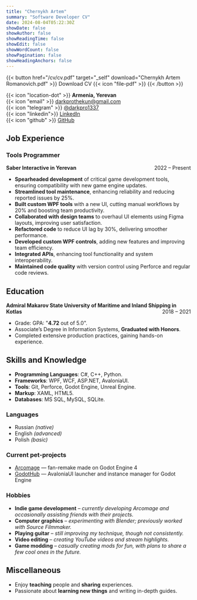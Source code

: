 ```yaml
---
title: "Chernykh Artem"
summary: "Software Developer CV"
date: 2024-08-04T05:22:30Z
showDate: false
showAuthor: false
showReadingTime: false
showEdit: false
showWordCount: false
showPagination: false
showHeadingAnchors: false
---
```

{{< button href="/cv/cv.pdf" target="_self" download="Chernykh Artem Romanovich.pdf" >}}
Download CV {{< icon "file-pdf" >}}
{{< /button >}}

{{< icon "location-dot" >}} **Armenia, Yerevan**  
{{< icon "email" >}} [darkprothekun@gmail.com](mailto:darkprothekun@gmail.com)  
{{< icon "telegram" >}} [@darkpro1337](https://t.me/darkpro1337)  
{{< icon "linkedin">}} [LinkedIn](https://www.linkedin.com/in/darkpro1337)  
{{< icon "github" >}} [GitHub](https://github.com/DarkPro1337)  

## Job Experience

### Tools Programmer  
**Saber Interactive in Yerevan** <span style="float: right;">2022 – Present</span>  
- **Spearheaded development** of critical game development tools, ensuring compatibility with new game engine updates.  
- **Streamlined tool maintenance**, enhancing reliability and reducing reported issues by 25%.  
- **Built custom WPF tools** with a new UI, cutting manual workflows by 20% and boosting team productivity.  
- **Collaborated with design teams** to overhaul UI elements using Figma layouts, improving user satisfaction.  
- **Refactored code** to reduce UI lag by 30%, delivering smoother performance.  
- **Developed custom WPF controls**, adding new features and improving team efficiency.  
- **Integrated APIs**, enhancing tool functionality and system interoperability.  
- **Maintained code quality** with version control using Perforce and regular code reviews.

## Education

**Admiral Makarov State University of Maritime and Inland Shipping in Kotlas** <span style="float: right;">2018 – 2021</span>
* Grade: GPA: "**4.72** out of 5.0".
* Associate’s Degree in Information Systems, **Graduated with Honors**.
* Completed extensive production practices, gaining hands-on experience.

## Skills and Knowledge

* **Programming Languages**: C#, C++, Python.
* **Frameworks**: WPF, WCF, ASP.NET, AvaloniaUI.
* **Tools**: Git, Perforce, Godot Engine, Unreal Engine.
* **Markup**: XAML, HTML5.
* **Databases**: MS SQL, MySQL, SQLite.

### Languages
* Russian *(native)*
* English *(advanced)*
* Polish *(basic)*

### Current pet-projects
* [Arcomage](https://github.com/DarkPro1337/arcomage) — fan-remake made on Godot Engine 4
* [GodotHub](https://github.com/DarkPro1337/GodotHub) — AvaloniaUI launcher and instance manager for Godot Engine

### Hobbies
- **Indie game development** – *currently developing Arcomage and occasionally assisting friends with their projects.*
- **Computer graphics** – *experimenting with Blender; previously worked with Source Filmmaker.*
- **Playing guitar** – *still improving my technique, though not consistently.*
- **Video editing** – *creating YouTube videos and stream highlights.*
- **Game modding** – *casually creating mods for fun, with plans to share a few cool ones in the future.*

## Miscellaneous

- Enjoy **teaching** people and **sharing** experiences.
- Passionate about **learning new things** and writing in-depth guides.